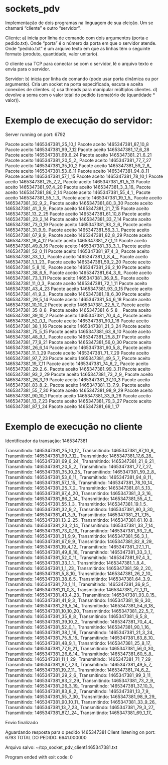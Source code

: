 # sockets_pdv

Implementação de dois programas na linguagem de sua eleição. Um se chamará “cliente” e outro “servidor”.

Cliente: 
a) inicia por linha de comando com dois argumentos (porta e pedido.txt). Onde “porta” é o número da porta em que o servidor atende. Onde “pedido.txt” é um arquivo texto em que as linhas têm o seguinte formato (produto, quantidade, valor unitario).

O cliente usa TCP para conectar se com o servidor, lê o arquivo texto e envia para o servidor.

Servidor:
b) inicia por linha de comando (pode usar porta dinâmica ou por argumento). Cria um socket na porta especificada, escuta e aceita conexões de clientes.
c) usa threads para manipular múltiplos clientes.
d) devolve a soma com o valor total do pedido (somatório de (quantidade * valor)).

# Exemplo de execução do servidor:


Server running on port: 6792


Pacote aceito 1465347381_25_10_1
Pacote aceito 1465347381_87_10_8
Pacote aceito 1465347381_99_7_12
Pacote aceito 1465347381_17_6_28
Pacote aceito 1465347381_69_6_24
Pacote aceito 1465347381_21_6_21
Pacote aceito 1465347381_20_5_2_
Pacote aceito 1465347381_77_7_27
Pacote aceito 1465347381_35_10_2
Pacote aceito 1465347381_59_2_8_
Pacote aceito 1465347381_53_6_11
Pacote aceito 1465347381_94_8_11
Pacote aceito 1465347381_57_1_15
Pacote aceito 1465347381_78_10_1
Pacote aceito 1465347381_25_7_2_
Pacote aceito 1465347381_81_5_13
Pacote aceito 1465347381_97_4_20
Pacote aceito 1465347381_3_3_16_
Pacote aceito 1465347381_86_2_14
Pacote aceito 1465347381_55_4_1_
Pacote aceito 1465347381_55_1_3_
Pacote aceito 1465347381_19_1_5_
Pacote aceito 1465347381_32_9_2_
Pacote aceito 1465347381_80_3_30
Pacote aceito 1465347381_41_3_9_
Pacote aceito 1465347381_21_7_15
Pacote aceito 1465347381_13_2_25
Pacote aceito 1465347381_61_10_8
Pacote aceito 1465347381_23_2_14
Pacote aceito 1465347381_33_7_14
Pacote aceito 1465347381_73_0_19
Pacote aceito 1465347381_93_2_6_
Pacote aceito 1465347381_31_9_9_
Pacote aceito 1465347381_56_3_1_
Pacote aceito 1465347381_67_9_9_
Pacote aceito 1465347381_82_8_29
Pacote aceito 1465347381_19_4_12
Pacote aceito 1465347381_27_1_11
Pacote aceito 1465347381_49_8_16
Pacote aceito 1465347381_33_3_1_
Pacote aceito 1465347381_52_0_11
Pacote aceito 1465347381_97_4_3_
Pacote aceito 1465347381_33_1_1_
Pacote aceito 1465347381_1_8_4__
Pacote aceito 1465347381_1_1_23_
Pacote aceito 1465347381_59_2_20
Pacote aceito 1465347381_5_8_10_
Pacote aceito 1465347381_26_2_10
Pacote aceito 1465347381_38_6_5_
Pacote aceito 1465347381_64_3_9_
Pacote aceito 1465347381_73_1_11
Pacote aceito 1465347381_36_9_5_
Pacote aceito 1465347381_11_0_3_
Pacote aceito 1465347381_72_1_11
Pacote aceito 1465347381_43_4_23
Pacote aceito 1465347381_93_0_15
Pacote aceito 1465347381_41_9_3_
Pacote aceito 1465347381_18_6_30
Pacote aceito 1465347381_29_5_14
Pacote aceito 1465347381_54_6_18
Pacote aceito 1465347381_10_10_2
Pacote aceito 1465347381_22_5_7_
Pacote aceito 1465347381_35_8_8_
Pacote aceito 1465347381_6_5_8__
Pacote aceito 1465347381_39_10_2
Pacote aceito 1465347381_70_4_4_
Pacote aceito 1465347381_52_0_1_
Pacote aceito 1465347381_90_1_16
Pacote aceito 1465347381_38_1_16
Pacote aceito 1465347381_21_3_24
Pacote aceito 1465347381_75_5_15
Pacote aceito 1465347381_63_8_10
Pacote aceito 1465347381_48_9_1_
Pacote aceito 1465347381_25_8_17
Pacote aceito 1465347381_77_9_21
Pacote aceito 1465347381_56_0_30
Pacote aceito 1465347381_26_6_14
Pacote aceito 1465347381_60_5_8_
Pacote aceito 1465347381_11_1_29
Pacote aceito 1465347381_71_7_29
Pacote aceito 1465347381_97_7_23
Pacote aceito 1465347381_49_5_7_
Pacote aceito 1465347381_19_7_11
Pacote aceito 1465347381_74_6_2_
Pacote aceito 1465347381_29_2_6_
Pacote aceito 1465347381_99_3_11
Pacote aceito 1465347381_93_2_29
Pacote aceito 1465347381_73_2_9_
Pacote aceito 1465347381_26_3_19
Pacote aceito 1465347381_37_10_3
Pacote aceito 1465347381_83_8_2_
Pacote aceito 1465347381_13_7_9_
Pacote aceito 1465347381_55_7_30
Pacote aceito 1465347381_98_9_29
Pacote aceito 1465347381_90_10_1
Pacote aceito 1465347381_33_9_26
Pacote aceito 1465347381_13_7_23
Pacote aceito 1465347381_79_3_27
Pacote aceito 1465347381_87_1_24
Pacote aceito 1465347381_69_1_17

# Exemplo de execução no cliente

Identificador da transação: 1465347381

Transmitindo: 1465347381_25_10_12_
Transmitindo: 1465347381_87_10_8_
Transmitindo: 1465347381_99_7_12_
Transmitindo: 1465347381_17_6_28_
Transmitindo: 1465347381_69_6_24_
Transmitindo: 1465347381_21_6_21_
Transmitindo: 1465347381_20_5_2_
Transmitindo: 1465347381_77_7_27_
Transmitindo: 1465347381_35_10_25_
Transmitindo: 1465347381_59_2_8_
Transmitindo: 1465347381_53_6_11_
Transmitindo: 1465347381_94_8_11_
Transmitindo: 1465347381_57_1_15_
Transmitindo: 1465347381_78_10_14_
Transmitindo: 1465347381_25_7_2_
Transmitindo: 1465347381_81_5_13_
Transmitindo: 1465347381_97_4_20_
Transmitindo: 1465347381_3_3_16_
Transmitindo: 1465347381_86_2_14_
Transmitindo: 1465347381_55_4_1_
Transmitindo: 1465347381_55_1_3_
Transmitindo: 1465347381_19_1_5_
Transmitindo: 1465347381_32_9_2_
Transmitindo: 1465347381_80_3_30_
Transmitindo: 1465347381_41_3_9_
Transmitindo: 1465347381_21_7_15_
Transmitindo: 1465347381_13_2_25_
Transmitindo: 1465347381_61_10_8_
Transmitindo: 1465347381_23_2_14_
Transmitindo: 1465347381_33_7_14_
Transmitindo: 1465347381_73_0_19_
Transmitindo: 1465347381_93_2_6_
Transmitindo: 1465347381_31_9_9_
Transmitindo: 1465347381_56_3_1_
Transmitindo: 1465347381_67_9_9_
Transmitindo: 1465347381_82_8_29_
Transmitindo: 1465347381_19_4_12_
Transmitindo: 1465347381_27_1_11_
Transmitindo: 1465347381_49_8_16_
Transmitindo: 1465347381_33_3_1_
Transmitindo: 1465347381_52_0_11_
Transmitindo: 1465347381_97_4_3_
Transmitindo: 1465347381_33_1_1_
Transmitindo: 1465347381_1_8_4_
Transmitindo: 1465347381_1_1_23_
Transmitindo: 1465347381_59_2_20_
Transmitindo: 1465347381_5_8_10_
Transmitindo: 1465347381_26_2_10_
Transmitindo: 1465347381_38_6_5_
Transmitindo: 1465347381_64_3_9_
Transmitindo: 1465347381_73_1_11_
Transmitindo: 1465347381_36_9_5_
Transmitindo: 1465347381_11_0_3_
Transmitindo: 1465347381_72_1_11_
Transmitindo: 1465347381_43_4_23_
Transmitindo: 1465347381_93_0_15_
Transmitindo: 1465347381_41_9_3_
Transmitindo: 1465347381_18_6_30_
Transmitindo: 1465347381_29_5_14_
Transmitindo: 1465347381_54_6_18_
Transmitindo: 1465347381_10_10_20_
Transmitindo: 1465347381_22_5_7_
Transmitindo: 1465347381_35_8_8_
Transmitindo: 1465347381_6_5_8_
Transmitindo: 1465347381_39_10_2_
Transmitindo: 1465347381_70_4_4_
Transmitindo: 1465347381_52_0_1_
Transmitindo: 1465347381_90_1_16_
Transmitindo: 1465347381_38_1_16_
Transmitindo: 1465347381_21_3_24_
Transmitindo: 1465347381_75_5_15_
Transmitindo: 1465347381_63_8_10_
Transmitindo: 1465347381_48_9_1_
Transmitindo: 1465347381_25_8_17_
Transmitindo: 1465347381_77_9_21_
Transmitindo: 1465347381_56_0_30_
Transmitindo: 1465347381_26_6_14_
Transmitindo: 1465347381_60_5_8_
Transmitindo: 1465347381_11_1_29_
Transmitindo: 1465347381_71_7_29_
Transmitindo: 1465347381_97_7_23_
Transmitindo: 1465347381_49_5_7_
Transmitindo: 1465347381_19_7_11_
Transmitindo: 1465347381_74_6_2_
Transmitindo: 1465347381_29_2_6_
Transmitindo: 1465347381_99_3_11_
Transmitindo: 1465347381_93_2_29_
Transmitindo: 1465347381_73_2_9_
Transmitindo: 1465347381_26_3_19_
Transmitindo: 1465347381_37_10_3_
Transmitindo: 1465347381_83_8_2_
Transmitindo: 1465347381_13_7_9_
Transmitindo: 1465347381_55_7_30_
Transmitindo: 1465347381_98_9_29_
Transmitindo: 1465347381_90_10_11_
Transmitindo: 1465347381_33_9_26_
Transmitindo: 1465347381_13_7_23_
Transmitindo: 1465347381_79_3_27_
Transmitindo: 1465347381_87_1_24_
Transmitindo: 1465347381_69_1_17_


Envio finalizado

Aguardando resposta para o pedido 1465347381
Client listening on port: 6793
TOTAL DO PEDIDO: 6641.000000


Arquivo salvo: ~/tcp_socket_pdv_client1465347381.txt
 
 Program ended with exit code: 0
